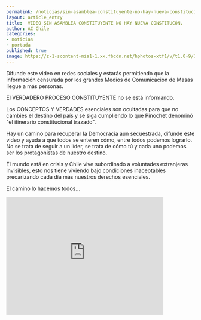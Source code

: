 ```yaml
---
permalink: /noticias/sin-asamblea-constituyente-no-hay-nueva-constitucion.html
layout: article_entry
title:  VIDEO SIN ASAMBLEA CONSTITUYENTE NO HAY NUEVA CONSTITUCÓN.
author: AC Chile
categories: 
- noticias
- portada
published: true
image: https://z-1-scontent-mia1-1.xx.fbcdn.net/hphotos-xtf1/v/t1.0-9/1011103_10208000627325120_3319075812659945481_n.jpg?oh=545fc334592aa43a15258c5cd4aae67e&oe=576B0F2E
---
```


Difunde este video en redes sociales y estarás permitiendo que la información censurada por los grandes Medios de Comunicacion de Masas llegue a más personas. 

El VERDADERO PROCESO CONSTITUYENTE no se está informando.

Los CONCEPTOS Y VERDADES esenciales son ocultadas para que no cambies el destino del país y se siga cumpliendo lo que Pinochet denominó "el itinerario constitucional trazado".

Hay un camino para recuperar la Democracia aun secuestrada, difunde este video y ayuda a que todos se enteren cómo, entre todos podemos lograrlo. No se trata de seguir a un líder, se trata de cómo tú y cada uno podemos ser los protagonistas de nuestro destino.

El mundo está en crisis y Chile vive subordinado a voluntades extranjeras invisibles, esto nos tiene viviendo bajo condiciones inaceptables precarizando cada día más nuestros derechos esenciales.

El camino lo hacemos todos...

<iframe width="420" height="315" src="https://www.youtube.com/embed/1V8pduwZSBo" frameborder="0" allowfullscreen></iframe>

